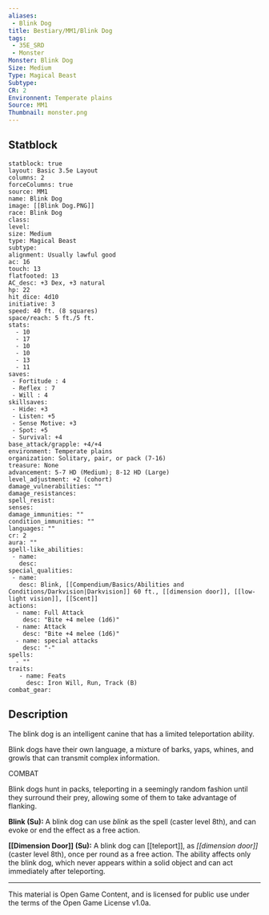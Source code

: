 ```yaml
---
aliases:
 - Blink Dog
title: Bestiary/MM1/Blink Dog
tags: 
 - 35E_SRD
 - Monster
Monster: Blink Dog
Size: Medium
Type: Magical Beast
Subtype: 
CR: 2
Environnent: Temperate plains
Source: MM1
Thumbnail: monster.png
---
```


## Statblock

```statblock
statblock: true
layout: Basic 3.5e Layout
columns: 2
forceColumns: true
source: MM1 
name: Blink Dog
image: [[Blink Dog.PNG]]
race: Blink Dog
class: 
level: 
size: Medium
type: Magical Beast
subtype: 
alignment: Usually lawful good
ac: 16
touch: 13
flatfooted: 13
AC_desc: +3 Dex, +3 natural
hp: 22
hit_dice: 4d10
initiative: 3
speed: 40 ft. (8 squares)
space/reach: 5 ft./5 ft.
stats:
  - 10
  - 17
  - 10
  - 10
  - 13
  - 11
saves:
 - Fortitude : 4
 - Reflex : 7
 - Will : 4
skillsaves:
 - Hide: +3
 - Listen: +5
 - Sense Motive: +3
 - Spot: +5
 - Survival: +4
base_attack/grapple: +4/+4
environment: Temperate plains
organization: Solitary, pair, or pack (7-16)
treasure: None
advancement: 5-7 HD (Medium); 8-12 HD (Large)
level_adjustment: +2 (cohort)
damage_vulnerabilities: ""
damage_resistances: 
spell_resist: 
senses: 
damage_immunities: ""
condition_immunities: ""
languages: ""
cr: 2
aura: ""
spell-like_abilities:
 - name: 
   desc: 
special_qualities:
 - name:
   desc: Blink, [[Compendium/Basics/Abilities and Conditions/Darkvision|Darkvision]] 60 ft., [[dimension door]], [[low-light vision]], [[Scent]]
actions:
  - name: Full Attack
    desc: "Bite +4 melee (1d6)"
  - name: Attack
    desc: "Bite +4 melee (1d6)"
  - name: special attacks
    desc: "-"
spells:
  - ""
traits:
   - name: Feats
     desc: Iron Will, Run, Track (B)
combat_gear:  
```

## Description



The blink dog is an intelligent canine that has a limited teleportation ability.

Blink dogs have their own language, a mixture of barks, yaps, whines, and growls that can transmit complex information.

COMBAT

Blink dogs hunt in packs, teleporting in a seemingly random fashion until they surround their prey, allowing some of them to take advantage of flanking.


**Blink (Su):** A blink dog can use *blink* as the spell (caster level 8th), and can evoke or end the effect as a free action.


**[[Dimension Door]] (Su):** A blink dog can [[teleport]], as *[[dimension door]]* (caster level 8th), once per round as a free action. The ability affects only the blink dog, which never appears within a solid object and can act immediately after teleporting.

---

This material is Open Game Content, and is licensed for public use under the terms of the Open Game License v1.0a.
